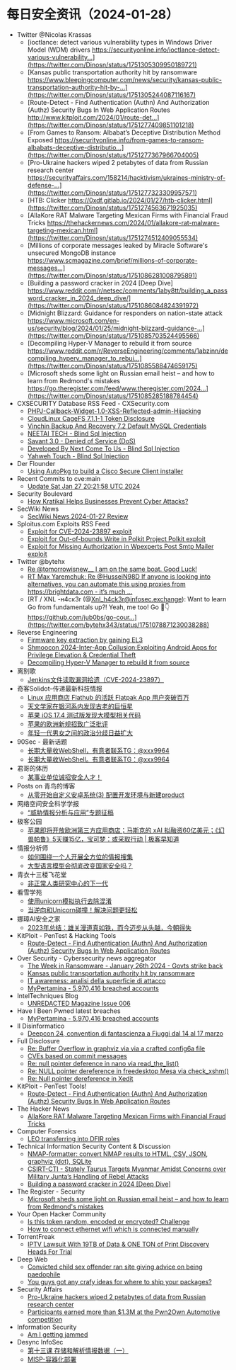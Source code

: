 # 每日安全资讯（2024-01-28）

- Twitter @Nicolas Krassas
  - [ioctlance: detect various vulnerability types in Windows Driver Model (WDM) drivers https://securityonline.info/ioctlance-detect-various-vulnerability...](https://twitter.com/Dinosn/status/1751305309950189721)
  - [Kansas public transportation authority hit by ransomware https://www.bleepingcomputer.com/news/security/kansas-public-transportation-authority-hit-by-...](https://twitter.com/Dinosn/status/1751305244087116167)
  - [Route-Detect - Find Authentication (Authn) And Authorization (Authz) Security Bugs In Web Application Routes http://www.kitploit.com/2024/01/route-det...](https://twitter.com/Dinosn/status/1751277409851101218)
  - [From Games to Ransom: Albabat’s Deceptive Distribution Method Exposed https://securityonline.info/from-games-to-ransom-albabats-deceptive-distributio...](https://twitter.com/Dinosn/status/1751277367966704005)
  - [Pro-Ukraine hackers wiped 2 petabytes of data from Russian research center https://securityaffairs.com/158214/hacktivism/ukraines-ministry-of-defense-...](https://twitter.com/Dinosn/status/1751277323309957571)
  - [HTB: Clicker https://0xdf.gitlab.io/2024/01/27/htb-clicker.html](https://twitter.com/Dinosn/status/1751274563671925035)
  - [AllaKore RAT Malware Targeting Mexican Firms with Financial Fraud Tricks https://thehackernews.com/2024/01/allakore-rat-malware-targeting-mexican.html](https://twitter.com/Dinosn/status/1751274512409055534)
  - [Millions of corporate messages leaked by Miracle Software's unsecured MongoDB instance https://www.scmagazine.com/brief/millions-of-corporate-messages...](https://twitter.com/Dinosn/status/1751086281008795891)
  - [Building a password cracker in 2024 [Deep Dive] https://www.reddit.com/r/netsec/comments/1aby8tt/building_a_password_cracker_in_2024_deep_dive/](https://twitter.com/Dinosn/status/1751086084824391972)
  - [Midnight Blizzard: Guidance for responders on nation-state attack https://www.microsoft.com/en-us/security/blog/2024/01/25/midnight-blizzard-guidance-...](https://twitter.com/Dinosn/status/1751085703524495566)
  - [Decompiling Hyper-V Manager to rebuild it from source https://www.reddit.com/r/ReverseEngineering/comments/1abzinn/decompiling_hyperv_manager_to_rebui...](https://twitter.com/Dinosn/status/1751085588474659175)
  - [Microsoft sheds some light on Russian email heist – and how to learn from Redmond's mistakes https://go.theregister.com/feed/www.theregister.com/2024...](https://twitter.com/Dinosn/status/1751085285188784454)
- CXSECURITY Database RSS Feed - CXSecurity.com
  - [PHPJ-Callback-Widget-1.0-XSS-Reflected-admin-Hijacking](https://cxsecurity.com/issue/WLB-2024010087)
  - [CloudLinux CageFS 7.1.1-1 Token Disclosure](https://cxsecurity.com/issue/WLB-2024010086)
  - [Vinchin Backup And Recovery 7.2 Default MySQL Credentials](https://cxsecurity.com/issue/WLB-2024010085)
  - [NEETAI TECH - Blind Sql Injection](https://cxsecurity.com/issue/WLB-2024010084)
  - [Savant 3.0 - Denied of Service (DoS)](https://cxsecurity.com/issue/WLB-2024010083)
  - [Developed By Next Come To Us - Blind Sql Injection](https://cxsecurity.com/issue/WLB-2024010082)
  - [Yahweh Touch - Blind Sql Injection](https://cxsecurity.com/issue/WLB-2024010081)
- Der Flounder
  - [Using AutoPkg to build a Cisco Secure Client installer](https://derflounder.wordpress.com/2024/01/27/using-autopkg-to-build-a-cisco-secure-client-installer/)
- Recent Commits to cve:main
  - [Update Sat Jan 27 20:21:58 UTC 2024](https://github.com/trickest/cve/commit/145237ccea9663d78759cf8d4dc8e8f1c796ad7c)
- Security Boulevard
  - [How Kratikal Helps Businesses Prevent Cyber Attacks?](https://securityboulevard.com/2024/01/how-kratikal-helps-businesses-prevent-cyber-attacks/)
- SecWiki News
  - [SecWiki News 2024-01-27 Review](http://www.sec-wiki.com/?2024-01-27)
- Sploitus.com Exploits RSS Feed
  - [Exploit for CVE-2024-23897 exploit](https://sploitus.com/exploit?id=7B65C393-F43C-5886-A5F4-C76B09C03079&utm_source=rss&utm_medium=rss)
  - [Exploit for Out-of-bounds Write in Polkit Project Polkit exploit](https://sploitus.com/exploit?id=2AFE487D-D8BE-5D31-B66E-BA320534439C&utm_source=rss&utm_medium=rss)
  - [Exploit for Missing Authorization in Wpexperts Post Smtp Mailer exploit](https://sploitus.com/exploit?id=D5B45420-8689-51E1-9BCC-596A14D5D37F&utm_source=rss&utm_medium=rss)
- Twitter @bytehx
  - [Re @tomorrowisnew__ I am on the same boat. Good Luck!](https://twitter.com/bytehx343/status/1751248063149293609)
  - [RT Max Yaremchuk: Re @HusseiN98D If anyone is looking into alternatives, you can automate this using proxies from https://brightdata.com - it’s much ...](https://twitter.com/bytehx343/status/1751206777293852769)
  - [RT / XNL -н4cĸ3r (@Xnl_h4ck3r@infosec.exchange): Want to learn Go from fundamentals up?! Yeah, me too! Go 🤘👇 https://github.com/jub0bs/go-cour...](https://twitter.com/bytehx343/status/1751078871230038288)
- Reverse Engineering
  - [Firmware key extraction by gaining EL3](https://www.reddit.com/r/ReverseEngineering/comments/1aco26r/firmware_key_extraction_by_gaining_el3/)
  - [Shmoocon 2024-Inter-App Collusion:Exploiting Android Apps for Privilege Elevation & Credential Theft](https://www.reddit.com/r/ReverseEngineering/comments/1acnlax/shmoocon_2024interapp_collusionexploiting_android/)
  - [Decompiling Hyper-V Manager to rebuild it from source](https://www.reddit.com/r/ReverseEngineering/comments/1abzinn/decompiling_hyperv_manager_to_rebuild_it_from/)
- 离别歌
  - [Jenkins文件读取漏洞拾遗（CVE-2024-23897）](https://www.leavesongs.com/PENETRATION/jenkins-cve-2024-23897.html)
- 奇客Solidot–传递最新科技情报
  - [Linux 应用商店 Flathub 的活跃 Flatpak App 用户突破百万](https://www.solidot.org/story?sid=77241)
  - [天文学家在银河系内发现古老的巨恒星](https://www.solidot.org/story?sid=77240)
  - [苹果 iOS 17.4 测试版发现大模型相关代码](https://www.solidot.org/story?sid=77239)
  - [苹果的欧洲新规招致广泛批评](https://www.solidot.org/story?sid=77238)
  - [年轻一代男女之间的政治分歧日益扩大](https://www.solidot.org/story?sid=77237)
- 90Sec - 最新话题
  - [长期大量收WebShell，有意者联系TG：@xxx9964](https://forum.90sec.com/t/topic/2334)
  - [长期大量收WebShell。有意者联系TG：@xxx9964](https://forum.90sec.com/t/topic/2333)
- 君哥的体历
  - [某事业单位诚招安全人才！](https://mp.weixin.qq.com/s?__biz=MzI2MjQ1NTA4MA==&mid=2247490892&idx=1&sn=ea225ddf5fafe97105beddf0ce022418&chksm=ea4bb70bdd3c3e1d8c9e3d5f41e09265e3f0a9c0660914d5c5db48016db5d3a35d31caf2b459&scene=58&subscene=0#rd)
- Posts on 青鸟的博客
  - [从零开始自定义安卓系统(3) 配置开发环境与新建product](https://blue-bird1.github.io/posts/aosp-3/)
- 网络空间安全科学学报
  - [“威胁情报分析与应用”专题征稿](https://mp.weixin.qq.com/s?__biz=MzI0NjU2NDMwNQ==&mid=2247497427&idx=1&sn=ba117c127d8da891d0ad6aa8a0f169e7&chksm=e9bfe26ddec86b7b156a8e209d50f88d28f99de609327a6e2fb59807df5fa8c48e02e61f73bb&scene=58&subscene=0#rd)
- 极客公园
  - [苹果即将开放欧洲第三方应用商店；马斯克的 xAI 拟融资60亿美元；《幻兽帕鲁》5天赚15亿，宝可梦：或采取行动 | 极客早知道](https://mp.weixin.qq.com/s?__biz=MTMwNDMwODQ0MQ==&mid=2653032092&idx=1&sn=bbd6f9f7b07803bd3bfe7e5133d63f44&chksm=7e57732a4920fa3c6afee51c32a32edbbf204430fe06c6b0aeae35c2632b65b8f07b44949de9&scene=58&subscene=0#rd)
- 情报分析师
  - [如何围绕一个人开展全方位的情报搜集](https://mp.weixin.qq.com/s?__biz=MzA3Mjc1MTkwOA==&mid=2650544847&idx=1&sn=d338defb467817195cbfbaf1a72f64f0&chksm=87113484b066bd92eeaf97925322e791f9c70b9ad636b2111568345a996c570ed07ee3914a71&scene=58&subscene=0#rd)
  - [大型语言模型会彻底改变国家安全吗？](https://mp.weixin.qq.com/s?__biz=MzA3Mjc1MTkwOA==&mid=2650544847&idx=2&sn=fd44149b63b1eafc966afff167762a92&chksm=87113484b066bd9251a71610179a347afa8cf40844063c0c983872f66bfaf1e15313eb01deca&scene=58&subscene=0#rd)
- 青衣十三楼飞花堂
  - [非正常人类研究中心的下一代](https://mp.weixin.qq.com/s?__biz=MzUzMjQyMDE3Ng==&mid=2247487121&idx=1&sn=16d36fe19f6e73cecb6d66057bc53e51&chksm=fab2cdaecdc544b8f5ac8c79d3f9b81ecc10ab02e2e37a41fce500bf2ed3ed63764e319f7b40&scene=58&subscene=0#rd)
- 看雪学苑
  - [使用unicorn模拟执行去除混淆](https://mp.weixin.qq.com/s?__biz=MjM5NTc2MDYxMw==&mid=2458537437&idx=1&sn=f661b6427015449a84032181aaa29b81&chksm=b18d7d5786faf4416cc345ed01abe32cee32490d08e5c090b103e3e1acc3de95feb0e7f229d4&scene=58&subscene=0#rd)
  - [当逆向和Unicorn碰撞！解决问题更轻松](https://mp.weixin.qq.com/s?__biz=MjM5NTc2MDYxMw==&mid=2458537437&idx=2&sn=60f1b8cd0f7ed4911ca1b4d97dab5e97&chksm=b18d7d5786faf441d09110edd3ba45b03e5648275cc47af3c07e7f04bbd096db204bf9586c10&scene=58&subscene=0#rd)
- 娜璋AI安全之家
  - [2023年总结：雄关漫道真如铁，而今迈步从头越，今朝得失](https://mp.weixin.qq.com/s?__biz=Mzg5MTM5ODU2Mg==&mid=2247499180&idx=1&sn=9efbe6391763f73bcc8b792bdca36143&chksm=cfcf4d61f8b8c477fe8af92ef6803b8e69488131d8c6f02fcd7965a58316a46b999a37f5ca34&scene=58&subscene=0#rd)
- KitPloit - PenTest &amp; Hacking Tools
  - [Route-Detect - Find Authentication (Authn) And Authorization (Authz) Security Bugs In Web Application Routes](http://www.kitploit.com/2024/01/route-detect-find-authentication-authn.html)
- Over Security - Cybersecurity news aggregator
  - [The Week in Ransomware - January 26th 2024 - Govts strike back](https://www.bleepingcomputer.com/news/security/the-week-in-ransomware-january-26th-2024-govts-strike-back/)
  - [Kansas public transportation authority hit by ransomware](https://www.bleepingcomputer.com/news/security/kansas-public-transportation-authority-hit-by-ransomware/)
  - [IT awareness: analisi della superficie di attacco](https://roccosicilia.com/2024/01/26/it-awareness-analisi-della-superficie-di-attacco/)
  - [MyPertamina - 5,970,416 breached accounts](https://haveibeenpwned.com/PwnedWebsites#MyPertamina)
- IntelTechniques Blog
  - [UNREDACTED Magazine Issue 006](https://inteltechniques.com/blog/2024/01/27/unredacted-magazine-issue-006/)
- Have I Been Pwned latest breaches
  - [MyPertamina - 5,970,416 breached accounts](https://haveibeenpwned.com/PwnedWebsites#MyPertamina)
- Il Disinformatico
  - [Deepcon 24, convention di fantascienza a Fiuggi dal 14 al 17 marzo](http://attivissimo.blogspot.com/2024/01/deepcon-24-convention-di-fantascienza.html)
- Full Disclosure
  - [Re: Buffer Overflow in graphviz via via a crafted config6a file](https://seclists.org/fulldisclosure/2024/Jan/73)
  - [CVEs based on commit messages](https://seclists.org/fulldisclosure/2024/Jan/74)
  - [Re: null pointer deference in nano via read_the_list()](https://seclists.org/fulldisclosure/2024/Jan/72)
  - [Re: NULL pointer dereference in freedesktop Mesa via	check_xshm()](https://seclists.org/fulldisclosure/2024/Jan/71)
  - [Re: Null pointer dereference in Xedit](https://seclists.org/fulldisclosure/2024/Jan/70)
- KitPloit - PenTest Tools!
  - [Route-Detect - Find Authentication (Authn) And Authorization (Authz) Security Bugs In Web Application Routes](http://www.kitploit.com/2024/01/route-detect-find-authentication-authn.html)
- The Hacker News
  - [AllaKore RAT Malware Targeting Mexican Firms with Financial Fraud Tricks](https://thehackernews.com/2024/01/allakore-rat-malware-targeting-mexican.html)
- Computer Forensics
  - [LEO transferring into DFIR roles](https://www.reddit.com/r/computerforensics/comments/1ach03j/leo_transferring_into_dfir_roles/)
- Technical Information Security Content & Discussion
  - [NMAP-formatter: convert NMAP results to HTML, CSV, JSON, graphviz (dot), SQLite](https://www.reddit.com/r/netsec/comments/1achyd3/nmapformatter_convert_nmap_results_to_html_csv/)
  - [CSIRT-CTI - Stately Taurus Targets Myanmar Amidst Concerns over Military Junta’s Handling of Rebel Attacks](https://www.reddit.com/r/netsec/comments/1aced7e/csirtcti_stately_taurus_targets_myanmar_amidst/)
  - [Building a password cracker in 2024 [Deep Dive]](https://www.reddit.com/r/netsec/comments/1aby8tt/building_a_password_cracker_in_2024_deep_dive/)
- The Register - Security
  - [Microsoft sheds some light on Russian email heist – and how to learn from Redmond's mistakes](https://go.theregister.com/feed/www.theregister.com/2024/01/27/microsoft_cozy_bear_mfa/)
- Your Open Hacker Community
  - [Is this token random, encoded or encrypted? Challenge](https://www.reddit.com/r/HowToHack/comments/1acic8c/is_this_token_random_encoded_or_encrypted/)
  - [How to connect ethernet wifi which is connected manually](https://www.reddit.com/r/HowToHack/comments/1ac99wm/how_to_connect_ethernet_wifi_which_is_connected/)
- TorrentFreak
  - [IPTV Lawsuit With 19TB of Data & ONE TON of Print Discovery Heads For Trial](https://torrentfreak.com/iptv-lawsuit-with-19tb-of-data-one-ton-of-print-discovery-heads-for-trial-240127/)
- Deep Web
  - [Convicted child sex offender ran site giving advice on being paedophile](https://www.reddit.com/r/deepweb/comments/1ac7t9h/convicted_child_sex_offender_ran_site_giving/)
  - [You guys got any crafy ideas for where to ship your packages?](https://www.reddit.com/r/deepweb/comments/1ac4k7a/you_guys_got_any_crafy_ideas_for_where_to_ship/)
- Security Affairs
  - [Pro-Ukraine hackers wiped 2 petabytes of data from Russian research center](https://securityaffairs.com/158214/hacktivism/ukraines-ministry-of-defense-hit-russian-recent-center.html)
  - [Participants earned more than $1.3M at the Pwn2Own Automotive competition](https://securityaffairs.com/158202/hacking/pwn2own-automotive-day-three.html)
- Information Security
  - [Am I getting jammed](https://www.reddit.com/r/Information_Security/comments/1acidbu/am_i_getting_jammed/)
- Desync InfoSec
  - [第十三课 存储和解析情报数据（一）](https://mp.weixin.qq.com/s?__biz=MzkzMDE3ODc1Mw==&mid=2247487259&idx=1&sn=1f939a4f733df892e041c1d901168fa1&chksm=c27f7cb5f508f5a3b2f4b9e1df63a171fb40a3cec477269c078fcf856214dfea1e832e695d3f&scene=58&subscene=0#rd)
  - [MISP-容器化部署](https://mp.weixin.qq.com/s?__biz=MzkzMDE3ODc1Mw==&mid=2247487259&idx=2&sn=d2e1244e6c1d410116ef6ef0493c5897&chksm=c27f7cb5f508f5a34a77208ae386bddb1ad6408c49b6d2d77be29819117bc4d2eaa18e62987d&scene=58&subscene=0#rd)
